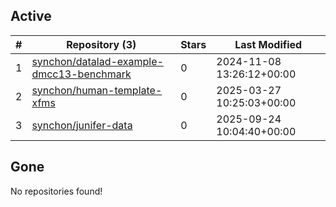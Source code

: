 ## Active
| # | Repository (3) | Stars | Last Modified |
| --- | --- | --- | --- |
| 1 | [synchon/datalad-example-dmcc13-benchmark](https://gin.g-node.org/synchon/datalad-example-dmcc13-benchmark) | 0 | 2024-11-08 13:26:12+00:00 |
| 2 | [synchon/human-template-xfms](https://gin.g-node.org/synchon/human-template-xfms) | 0 | 2025-03-27 10:25:03+00:00 |
| 3 | [synchon/junifer-data](https://gin.g-node.org/synchon/junifer-data) | 0 | 2025-09-24 10:04:40+00:00 |

## Gone
No repositories found!
